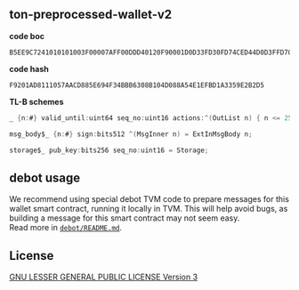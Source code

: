 ##  ton-preprocessed-wallet-v2

**code boc**
```text
B5EE9C7241010101003F00007AFF00DDD40120F90001D0D33FD30FD74CED44D0D3FFD70B0F20A4830FA90822C8CBFFCB0FC9ED5444301046BAF2A1F823BEF2A2F910F2A3F800F80FED557CCE77EE
```

**code hash**
```text
F9201AD8111057AACD885E694F34BBB6308B104D088A54E1EFBD1A3359E2B2D5
```

**TL-B schemes**
```c#
_ {n:#} valid_until:uint64 seq_no:uint16 actions:^(OutList n) { n <= 255 } = MsgInner n;

msg_body$_ {n:#} sign:bits512 ^(MsgInner n) = ExtInMsgBody n;

storage$_ pub_key:bits256 seq_no:uint16 = Storage;
```

## debot usage

We recommend using special debot TVM code to prepare messages for
this wallet smart contract, running it locally in TVM. This will help avoid bugs, as building a message for this smart contract may not seem easy. <br> Read more in [`debot/README.md`](./debot/README.md).

## License
[GNU LESSER GENERAL PUBLIC LICENSE Version 3](./LICENSE.LGPL)
